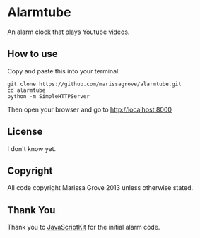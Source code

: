 Alarmtube
=========

An alarm clock that plays Youtube videos.

How to use
----------
Copy and paste this into your terminal:

    git clone https://github.com/marissagrove/alarmtube.git
	cd alarmtube
	python -m SimpleHTTPServer

Then open your browser and go to [http://localhost:8000](http://localhost:8000)

License
-------
I don't know yet.

Copyright
---------
All code copyright Marissa Grove 2013 unless otherwise stated.

Thank You
---------
Thank you to [JavaScriptKit](http://www.javascriptkit.com/script/script2/alarm.shtml) for the initial alarm code.
